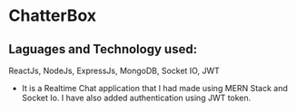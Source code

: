 # ChatterBox

## Laguages and Technology used:
ReactJs, NodeJs, ExpressJs, MongoDB, Socket IO, JWT

- It is a Realtime Chat application that I had made using MERN
Stack and Socket Io. I have also added authentication using
JWT token.
